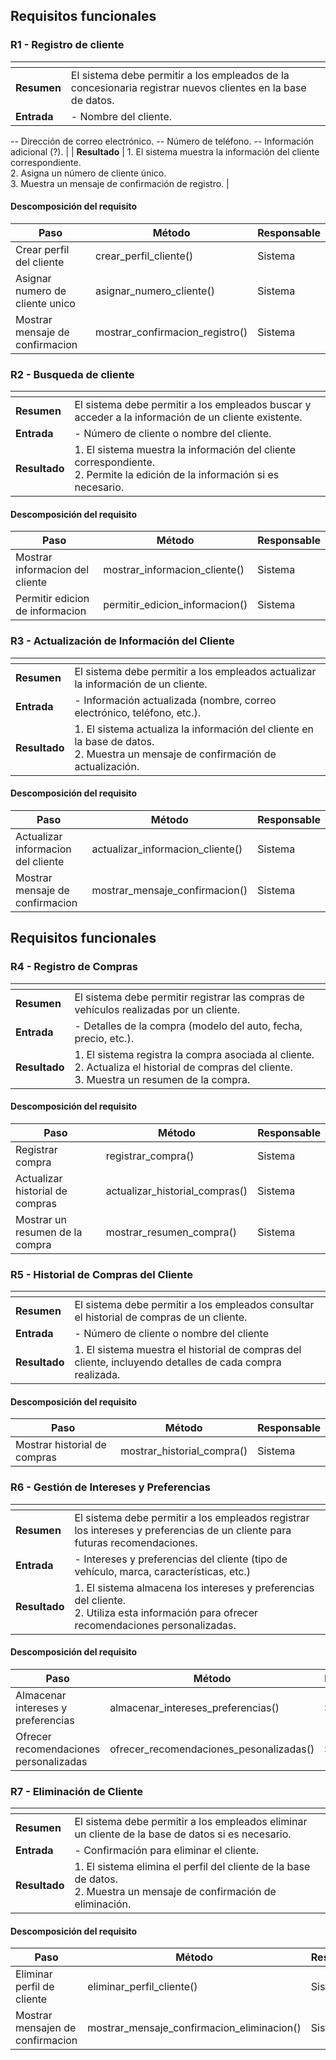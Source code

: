 ## Requisitos funcionales

### R1 - Registro de cliente

| <!-- --> 	      | <!-- --> 	                                                                                                                                                                                         |
|:----------------|:---------------------------------------------------------------------------------------------------------------------------------------------------------------------------------------------------|
| **Resumen** 	   |  El sistema debe permitir a los empleados de la concesionaria registrar nuevos clientes en la base de datos. 	                                                                                                                        |
| **Entrada** 	   | - Nombre del cliente.
-- Dirección de correo electrónico.
-- Número de teléfono.
-- Información adicional (?).                                                                                                                |
| **Resultado** 	 | 1. El sistema muestra la información del cliente correspondiente.<br>2.  Asigna un número de cliente único.<br>3.  Muestra un mensaje de confirmación de registro.  |


#### Descomposición del requisito

| Paso              | Método                       | Responsable |
|-------------------|------------------------------|-------------|
| Crear perfil del cliente | crear_perfil_cliente()    | Sistema   |
| Asignar numero de cliente unico    | asignar_numero_cliente() | Sistema     |
| Mostrar mensaje de confirmacion     | mostrar_confirmacion_registro() | Sistema     |






### R2 - Busqueda de cliente

| <!-- --> 	      | <!-- --> 	                                                                                                                                                                                         |
|:----------------|:---------------------------------------------------------------------------------------------------------------------------------------------------------------------------------------------------|
| **Resumen** 	   |  El sistema debe permitir a los empleados buscar y acceder a la información de un cliente existente. 	                                                                                                                        |
| **Entrada** 	   | - Número de cliente o nombre del cliente.                                                                                                             |
| **Resultado** 	 | 1. El sistema muestra la información del cliente correspondiente.<br> 2. Permite la edición de la información si es necesario. |


#### Descomposición del requisito

| Paso              | Método                       | Responsable |
|-------------------|------------------------------|-------------|
| Mostrar informacion del cliente | mostrar_informacion_cliente()    | Sistema   |
| Permitir edicion de informacion     | permitir_edicion_informacion()| Sistema     |




### R3 - Actualización de Información del Cliente

| <!-- --> 	      | <!-- --> 	                                                                                                                                                                                         |
|:----------------|:---------------------------------------------------------------------------------------------------------------------------------------------------------------------------------------------------|
| **Resumen** 	   |  El sistema debe permitir a los empleados actualizar la información de un cliente. 	                                                                                                                        |
| **Entrada** 	   | - Información actualizada (nombre, correo electrónico, teléfono, etc.).                                                                                                                |
| **Resultado** 	 | 1. El sistema actualiza la información del cliente en la base de datos.<br> 2. Muestra un mensaje de confirmación de actualización. |


#### Descomposición del requisito

| Paso              | Método                       | Responsable |
|-------------------|------------------------------|-------------|
| Actualizar informacion del cliente | actualizar_informacion_cliente()    | Sistema   |
| Mostrar mensaje de confirmacion     |mostrar_mensaje_confirmacion()| Sistema     |

## Requisitos funcionales

### R4 - Registro de Compras



| <!-- --> 	      | <!-- --> 	                                                                                                                                                                                         |
|:----------------|:---------------------------------------------------------------------------------------------------------------------------------------------------------------------------------------------------|
| **Resumen** 	   |  El sistema debe permitir registrar las compras de vehículos realizadas por un cliente. 	                                                                                                                        |
| **Entrada** 	   | - Detalles de la compra (modelo del auto, fecha, precio, etc.).                                                                                                                |
| **Resultado** 	 | 1. El sistema registra la compra asociada al cliente.<br>2. Actualiza el historial de compras del cliente.<br>3.  Muestra un resumen de la compra. |


#### Descomposición del requisito

| Paso              | Método                       | Responsable |
|-------------------|------------------------------|-------------|
| Registrar compra | registrar_compra()    | Sistema   |
| Actualizar historial de compras   | actualizar_historial_compras() | Sistema     |
|Mostrar un resumen de la compra| mostrar_resumen_compra()|Sistema|



### R5 - Historial de Compras del Cliente

| <!-- --> 	      | <!-- --> 	                                                                                                                                                                                         |
|:----------------|:---------------------------------------------------------------------------------------------------------------------------------------------------------------------------------------------------|
| **Resumen** 	   |  El sistema debe permitir a los empleados consultar el historial de compras de un cliente. 	                                                                                                                        |
| **Entrada** 	   | - Número de cliente o nombre del cliente                                                                                                            |
| **Resultado** 	 | 1. El sistema muestra el historial de compras del cliente, incluyendo detalles de cada compra realizada. |


#### Descomposición del requisito

| Paso              | Método                       | Responsable |
|-------------------|------------------------------|-------------|
| Mostrar historial de compras | mostrar_historial_compra()   | Sistema   |





### R6 - Gestión de Intereses y Preferencias

| <!-- --> 	      | <!-- --> 	                                                                                                                                                                                         |
|:----------------|:---------------------------------------------------------------------------------------------------------------------------------------------------------------------------------------------------|
| **Resumen** 	   | El sistema debe permitir a los empleados registrar los intereses y preferencias de un cliente para futuras recomendaciones. 	                                                                                                                        |
| **Entrada** 	   | - Intereses y preferencias del cliente (tipo de vehículo, marca, características, etc.)                                                                                                                |
| **Resultado** 	 | 1. El sistema almacena los intereses y preferencias del cliente.<br>2. Utiliza esta información para ofrecer recomendaciones personalizadas. |


#### Descomposición del requisito

| Paso              | Método                       | Responsable |
|-------------------|------------------------------|-------------|
| Almacenar intereses y preferencias | almacenar_intereses_preferencias()  | Sistema   |
| Ofrecer recomendaciones personalizadas   | ofrecer_recomendaciones_pesonalizadas() | Sistema     |




### R7 - Eliminación de Cliente

| <!-- --> 	      | <!-- --> 	                                                                                                                                                                                         |
|:----------------|:---------------------------------------------------------------------------------------------------------------------------------------------------------------------------------------------------|
| **Resumen** 	   |  El sistema debe permitir a los empleados eliminar un cliente de la base de datos si es necesario. 	                                                                                                                        |
| **Entrada** 	   | - Confirmación para eliminar el cliente.                                                                                                                |
| **Resultado** 	 | 1. El sistema elimina el perfil del cliente de la base de datos.<br>2. Muestra un mensaje de confirmación de eliminación. |


#### Descomposición del requisito

| Paso              | Método                       | Responsable |
|-------------------|------------------------------|-------------|
| Eliminar perfil de cliente | eliminar_perfil_cliente()    | Sistema   |
| Mostrar mensajen de confirmacion    | mostrar_mensaje_confirmacion_eliminacion() | Sistema    |